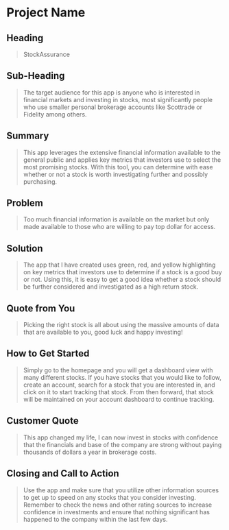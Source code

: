 # Project Name #

<!-- 
> This material was originally posted [here](http://www.quora.com/What-is-Amazons-approach-to-product-development-and-product-management). It is reproduced here for posterities sake.

There is an approach called "working backwards" that is widely used at Amazon. They work backwards from the customer, rather than starting with an idea for a product and trying to bolt customers onto it. While working backwards can be applied to any specific product decision, using this approach is especially important when developing new products or features.

For new initiatives a product manager typically starts by writing an internal press release announcing the finished product. The target audience for the press release is the new/updated product's customers, which can be retail customers or internal users of a tool or technology. Internal press releases are centered around the customer problem, how current solutions (internal or external) fail, and how the new product will blow away existing solutions.

If the benefits listed don't sound very interesting or exciting to customers, then perhaps they're not (and shouldn't be built). Instead, the product manager should keep iterating on the press release until they've come up with benefits that actually sound like benefits. Iterating on a press release is a lot less expensive than iterating on the product itself (and quicker!).

If the press release is more than a page and a half, it is probably too long. Keep it simple. 3-4 sentences for most paragraphs. Cut out the fat. Don't make it into a spec. You can accompany the press release with a FAQ that answers all of the other business or execution questions so the press release can stay focused on what the customer gets. My rule of thumb is that if the press release is hard to write, then the product is probably going to suck. Keep working at it until the outline for each paragraph flows. 

Oh, and I also like to write press-releases in what I call "Oprah-speak" for mainstream consumer products. Imagine you're sitting on Oprah's couch and have just explained the product to her, and then you listen as she explains it to her audience. That's "Oprah-speak", not "Geek-speak".

Once the project moves into development, the press release can be used as a touchstone; a guiding light. The product team can ask themselves, "Are we building what is in the press release?" If they find they're spending time building things that aren't in the press release (overbuilding), they need to ask themselves why. This keeps product development focused on achieving the customer benefits and not building extraneous stuff that takes longer to build, takes resources to maintain, and doesn't provide real customer benefit (at least not enough to warrant inclusion in the press release).
 -->
 
## Heading ##
  > StockAssurance

## Sub-Heading ##
  > The target audience for this app is anyone who is interested in financial markets and investing in stocks, most significantly people who use smaller personal brokerage accounts like Scottrade or Fidelity among others.

## Summary ##
  > This app leverages the extensive financial information available to the general public and applies key metrics that investors use to select the most promising stocks.
  > With this tool, you can determine with ease whether or not a stock is worth investigating further and possibly purchasing.

## Problem ##
  > Too much financial information is available on the market but only made available to those who are willing to pay top dollar for access.

## Solution ##
  > The app that I have created uses green, red, and yellow highlighting on key metrics that investors use to determine if a stock is a good buy or not. 
  > Using this, it is easy to get a good idea whether a stock should be further considered and investigated as a high return stock.

## Quote from You ##
  > Picking the right stock is all about using the massive amounts of data that are available to you, good luck and happy investing! 

## How to Get Started ##
  > Simply go to the homepage and you will get a dashboard view with many different stocks. If you have stocks that you would like to follow, create an account, 
  > search for a stock that you are interested in, and click on it to start tracking that stock. From then forward, that stock will be maintained on your 
  > account dashboard to continue tracking.

## Customer Quote ##
  > This app changed my life, I can now invest in stocks with confidence that the financials and base of the company are strong without paying thousands of dollars
  > a year in brokerage costs.

## Closing and Call to Action ##
  > Use the app and make sure that you utilize other information sources to get up to speed on any stocks that you consider investing. Remember to check the news 
  > and other rating sources to increase confidence in investments and ensure that nothing significant has happened to the company within the last few days.
